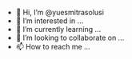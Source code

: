 - 👋 Hi, I’m @yuesmitrasolusi
- 👀 I’m interested in ...
- 🌱 I’m currently learning ...
- 💞️ I’m looking to collaborate on ...
- 📫 How to reach me ...

<!---
yuesmitrasolusi/yuesmitrasolusi is a ✨ special ✨ repository because its `README.md` (this file) appears on your GitHub profile.
You can click the Preview link to take a look at your changes.
--->
